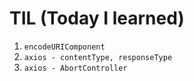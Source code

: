 # TIL (Today I learned)

1. `encodeURIComponent`
2. `axios - contentType, responseType`
3. `axios - AbortController`
